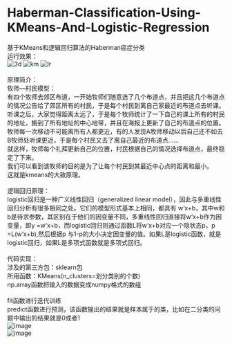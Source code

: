# Haberman-Classification-Using-KMeans-And-Logistic-Regression
基于KMeans和逻辑回归算法的Haberman癌症分类<br>
运行效果：<br>
![3d](https://user-images.githubusercontent.com/72424079/150261998-fcc901a8-2527-4637-8160-77c7c76d1944.PNG)
![km](https://user-images.githubusercontent.com/72424079/150262023-5b6e434b-04e7-444a-9424-6dff8424632f.PNG)
![lr](https://user-images.githubusercontent.com/72424079/150262039-b237d6ac-86bd-4146-89e6-d832a3bf9f77.PNG)
<br>
<br>
原理简介：<br>
牧师—村民模型：<br>
有四个牧师去郊区布道，一开始牧师们随意选了几个布道点，并且把这几个布道点的情况公告给了郊区所有的村民，于是每个村民到离自己家最近的布道点去听课。<br>
听课之后，大家觉得距离太远了，于是每个牧师统计了一下自己的课上所有的村民的地址，搬到了所有地址的中心地带，并且在海报上更新了自己的布道点的位置。<br>
牧师每一次移动不可能离所有人都更近，有的人发现A牧师移动以后自己还不如去B牧师处听课更近，于是每个村民又去了离自己最近的布道点……<br>
就这样，牧师每个礼拜更新自己的位置，村民根据自己的情况选择布道点，最终稳定了下来。<br>
我们可以看到该牧师的目的是为了让每个村民到其最近中心点的距离和最小。<br>
这就是kmeans的大致原理。<br>
<br>
逻辑回归原理：<br>
logistic回归是一种广义线性回归（generalized linear model），因此与多重线性回归分析有很多相同之处。它们的模型形式基本上相同，都具有 w‘x+b，其中w和b是待求参数，其区别在于他们的因变量不同，多重线性回归直接将w‘x+b作为因变量，即y =w‘x+b，而logistic回归则通过函数L将w‘x+b对应一个隐状态p，p =L(w‘x+b),然后根据p 与1-p的大小决定因变量的值。如果L是logistic函数，就是logistic回归，如果L是多项式函数就是多项式回归。<br>
<br>
代码实现：<br>
涉及的第三方包：sklearn包	<br>
所用函数：KMeans(n_clusters=划分类别的个数) <br>
np.array函数把输入的数据变成numpy格式的数组<br>		
fit函数进行迭代训练<br>
predict函数进行预测，该函数输出的结果就是样本属于的类，比如在二分类的问题中输出的结果就是0或者1<br>
![image](https://user-images.githubusercontent.com/72424079/155089191-262c8df5-dabd-4783-89cb-682d0debd8cf.png)<br>
![image](https://user-images.githubusercontent.com/72424079/155089845-9a4a34c0-787b-4270-aa6d-1e538fd53285.png)
